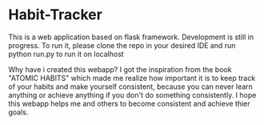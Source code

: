 # Habit-Tracker
This is a web application based on flask framework. Development is still in progress.
To run it, please clone the repo in your desired IDE and run python run.py to run it on localhost

Why have i created this webapp?
I got the inspiration from the book "ATOMIC HABITS" which made me realize how important it is to keep track of your habits and make yourself consistent, because you can never learn anything or achieve anything if you don't do something consistently.
I hope this webapp helps me and others to become consistent and achieve thier goals.



